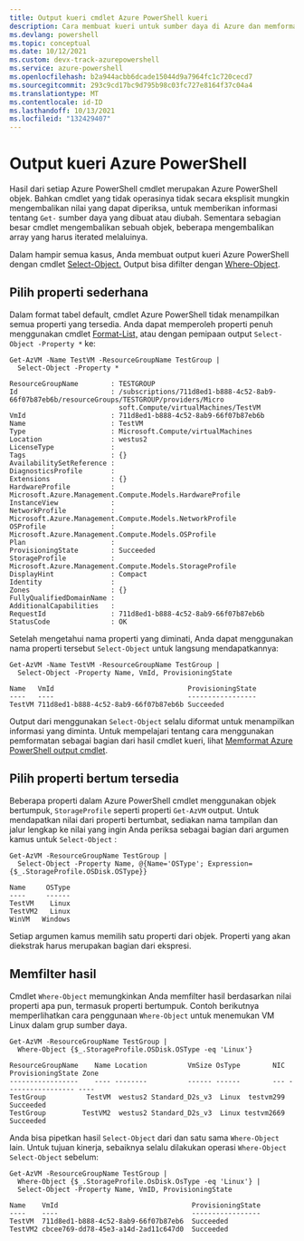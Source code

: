 ```yaml
---
title: Output kueri cmdlet Azure PowerShell kueri
description: Cara membuat kueri untuk sumber daya di Azure dan memformat hasilnya.
ms.devlang: powershell
ms.topic: conceptual
ms.date: 10/12/2021
ms.custom: devx-track-azurepowershell
ms.service: azure-powershell
ms.openlocfilehash: b2a944acbb6dcade15044d9a7964fc1c720cecd7
ms.sourcegitcommit: 293c9cd17bc9d795b98c03fc727e8164f37c04a4
ms.translationtype: MT
ms.contentlocale: id-ID
ms.lasthandoff: 10/13/2021
ms.locfileid: "132429407"
---
```

# <a name="query-output-of-azure-powershell"></a>Output kueri Azure PowerShell

Hasil dari setiap Azure PowerShell cmdlet merupakan Azure PowerShell objek. Bahkan cmdlet yang tidak operasinya tidak secara eksplisit mungkin mengembalikan nilai yang dapat diperiksa, untuk memberikan informasi tentang `Get-` sumber daya yang dibuat atau diubah. Sementara sebagian besar cmdlet mengembalikan sebuah objek, beberapa mengembalikan array yang harus iterated melaluinya.

Dalam hampir semua kasus, Anda membuat output kueri Azure PowerShell dengan cmdlet [Select-Object.](/powershell/module/Microsoft.PowerShell.Utility/Select-Object) Output bisa difilter dengan [Where-Object](/powershell/module/Microsoft.PowerShell.Core/Where-Object).

## <a name="select-simple-properties"></a>Pilih properti sederhana

Dalam format tabel default, cmdlet Azure PowerShell tidak menampilkan semua properti yang tersedia. Anda dapat memperoleh properti penuh menggunakan cmdlet [Format-List,](/powershell/module/microsoft.powershell.utility/format-list) atau dengan pemipaan output `Select-Object -Property *` ke:

```azurepowershell-interactive
Get-AzVM -Name TestVM -ResourceGroupName TestGroup |
  Select-Object -Property *
```

```Output
ResourceGroupName        : TESTGROUP
Id                       : /subscriptions/711d8ed1-b888-4c52-8ab9-66f07b87eb6b/resourceGroups/TESTGROUP/providers/Micro
                           soft.Compute/virtualMachines/TestVM
VmId                     : 711d8ed1-b888-4c52-8ab9-66f07b87eb6b
Name                     : TestVM
Type                     : Microsoft.Compute/virtualMachines
Location                 : westus2
LicenseType              :
Tags                     : {}
AvailabilitySetReference :
DiagnosticsProfile       :
Extensions               : {}
HardwareProfile          : Microsoft.Azure.Management.Compute.Models.HardwareProfile
InstanceView             :
NetworkProfile           : Microsoft.Azure.Management.Compute.Models.NetworkProfile
OSProfile                : Microsoft.Azure.Management.Compute.Models.OSProfile
Plan                     :
ProvisioningState        : Succeeded
StorageProfile           : Microsoft.Azure.Management.Compute.Models.StorageProfile
DisplayHint              : Compact
Identity                 :
Zones                    : {}
FullyQualifiedDomainName :
AdditionalCapabilities   :
RequestId                : 711d8ed1-b888-4c52-8ab9-66f07b87eb6b
StatusCode               : OK
```

Setelah mengetahui nama properti yang diminati, Anda dapat menggunakan nama properti tersebut `Select-Object` untuk langsung mendapatkannya:

```azurepowershell-interactive
Get-AzVM -Name TestVM -ResourceGroupName TestGroup |
  Select-Object -Property Name, VmId, ProvisioningState
```

```Output
Name   VmId                                 ProvisioningState
----   ----                                 -----------------
TestVM 711d8ed1-b888-4c52-8ab9-66f07b87eb6b Succeeded
```

Output dari menggunakan `Select-Object` selalu diformat untuk menampilkan informasi yang diminta. Untuk mempelajari tentang cara menggunakan pemformatan sebagai bagian dari hasil cmdlet kueri, lihat [Memformat Azure PowerShell output cmdlet](formatting-output.md).

## <a name="select-nested-properties"></a>Pilih properti bertum tersedia

Beberapa properti dalam Azure PowerShell cmdlet menggunakan objek bertumpuk, `StorageProfile` seperti properti `Get-AzVM` output. Untuk mendapatkan nilai dari properti bertumbat, sediakan nama tampilan dan jalur lengkap ke nilai yang ingin Anda periksa sebagai bagian dari argumen kamus untuk `Select-Object` :

```azurepowershell-interactive
Get-AzVM -ResourceGroupName TestGroup |
  Select-Object -Property Name, @{Name='OSType'; Expression={$_.StorageProfile.OSDisk.OSType}}
```

```Output
Name     OSType
----     ------
TestVM    Linux
TestVM2   Linux
WinVM   Windows
```

Setiap argumen kamus memilih satu properti dari objek. Properti yang akan diekstrak harus merupakan bagian dari ekspresi.

## <a name="filter-results"></a>Memfilter hasil

Cmdlet `Where-Object` memungkinkan Anda memfilter hasil berdasarkan nilai properti apa pun, termasuk properti bertumpuk. Contoh berikutnya memperlihatkan cara penggunaan `Where-Object` untuk menemukan VM Linux dalam grup sumber daya.

```azurepowershell-interactive
Get-AzVM -ResourceGroupName TestGroup |
  Where-Object {$_.StorageProfile.OSDisk.OSType -eq 'Linux'}
```

```Output
ResourceGroupName    Name Location          VmSize OsType        NIC ProvisioningState Zone
-----------------    ---- --------          ------ ------        --- ----------------- ----
TestGroup          TestVM  westus2 Standard_D2s_v3  Linux  testvm299         Succeeded
TestGroup         TestVM2  westus2 Standard_D2s_v3  Linux testvm2669         Succeeded
```

Anda bisa pipetkan hasil `Select-Object` dari dan satu sama `Where-Object` lain. Untuk tujuan kinerja, sebaiknya selalu dilakukan operasi `Where-Object` `Select-Object` sebelum:

```azurepowershell-interactive
Get-AzVM -ResourceGroupName TestGroup |
  Where-Object {$_.StorageProfile.OsDisk.OsType -eq 'Linux'} |
  Select-Object -Property Name, VmID, ProvisioningState
```

```Output
Name    VmId                                 ProvisioningState
----    ----                                 -----------------
TestVM  711d8ed1-b888-4c52-8ab9-66f07b87eb6  Succeeded
TestVM2 cbcee769-dd78-45e3-a14d-2ad11c647d0  Succeeded
```

